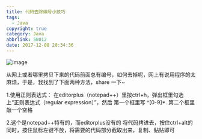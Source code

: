 ```yaml
---
title: 代码去除编号小技巧
tags:
  - Java
copyright: true
category: Java
abbrlink: 58012
date: 2017-12-08 20:34:36
---
```

![image](http://ovi3ob9p4.bkt.clouddn.com/TIETU/CT0007.jpg)

从网上或者哪里拷贝下来的代码前面总有编号，如何去掉呢，网上有说用程序的太麻烦，于是，我找到了下面两种方法，share 一下~
<!--more-->
1.使用正则表达式：
在editorplus（notepad++）里按ctrl+h，弹出框里勾选上“正则表达式（regular expression）”，然后
第一个框里写   ^[0-9]*.
第二个框里敲一个空格

2.这个是notepad++特有的，而editorplus没有的
将代码拷进去，按住ctrl+alt的同时，按住鼠标左键不放，将需要的代码部分截取出来，复制、黏贴即可
